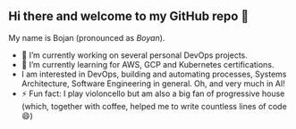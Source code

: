 ## Hi there and welcome to my GitHub repo 👋

<!--
**BojanKomazec/BojanKomazec** is a ✨ _special_ ✨ repository because its `README.md` (this file) appears on your GitHub profile.
- 👯 I’m looking to collaborate on 
- 🤔 I’m looking for help with ...
- 💬 Ask me about anything related to DevOps or software engineering.
- 📫 How to reach me: 
- 😄 Pronouns: ...
- ⚡ Fun fact: ...
-->

My name is Bojan (pronounced as _Boyan_).

- 🔭 I’m currently working on several personal DevOps projects. 
- 🌱 I’m currently learning for AWS, GCP and Kubernetes certifications.
- I am interested in DevOps, building and automating processes, Systems Architecture, Software Engineering in general. Oh, and very much in AI!
- ⚡ Fun fact: I play violoncello but am also a big fan of progressive house (which, together with coffee, helped me to write countless lines of code 😄) 
 
